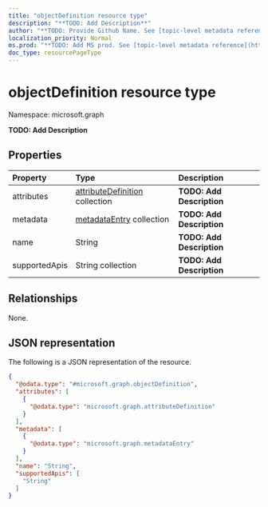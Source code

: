 ```yaml
---
title: "objectDefinition resource type"
description: "**TODO: Add Description**"
author: "**TODO: Provide Github Name. See [topic-level metadata reference](https://msgo.azurewebsites.net/add/document/guidelines/metadata.html#topic-level-metadata)**"
localization_priority: Normal
ms.prod: "**TODO: Add MS prod. See [topic-level metadata reference](https://msgo.azurewebsites.net/add/document/guidelines/metadata.html#topic-level-metadata)**"
doc_type: resourcePageType
---
```


# objectDefinition resource type


Namespace: microsoft.graph

**TODO: Add Description**

## Properties
|Property|Type|Description|
|:---|:---|:---|
|attributes|[attributeDefinition](../resources/attributedefinition.md) collection|**TODO: Add Description**|
|metadata|[metadataEntry](../resources/metadataentry.md) collection|**TODO: Add Description**|
|name|String|**TODO: Add Description**|
|supportedApis|String collection|**TODO: Add Description**|

## Relationships
None.

## JSON representation
The following is a JSON representation of the resource.
<!-- {
  "blockType": "resource",
  "@odata.type": "microsoft.graph.objectDefinition"
}
-->
``` json
{
  "@odata.type": "#microsoft.graph.objectDefinition",
  "attributes": [
    {
      "@odata.type": "microsoft.graph.attributeDefinition"
    }
  ],
  "metadata": [
    {
      "@odata.type": "microsoft.graph.metadataEntry"
    }
  ],
  "name": "String",
  "supportedApis": [
    "String"
  ]
}
```

